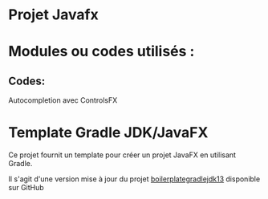 
# Projet Javafx


# Modules ou codes utilisés :


## Codes:

Autocompletion avec ControlsFX



# Template Gradle JDK/JavaFX

Ce projet fournit un template pour créer un projet JavaFX en utilisant Gradle.

Il s'agit d'une version mise à jour du projet  [boilerplategradlejdk13](https://github.com/Typhon0/boilerplategradlejdk13) disponible sur GitHub


